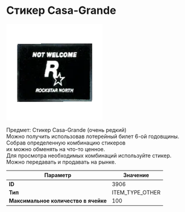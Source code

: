 # Стикер Casa-Grande

![Item Image](../img/3906.webp?raw=true)

Предмет: Стикер Casa-Grande (очень редкий)<br>Можно получить использовав лотерейный билет 6-ой годовщины.<br>Собрав определенную комбинацию стикеров<br>их можно обменять на что-то ценное.<br>Для просмотра необходимых комбинаций используйте стикер.<br>Можно передавать и продавать на рынке.


| Параметр | Значение |
|----------|----------|
| **ID** | 3906 |
| **Тип** | ITEM_TYPE_OTHER |
| **Максимальное количество в ячейке** | 100 |

